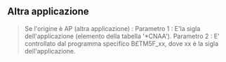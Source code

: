 ## Altra applicazione
>Se l'origine è AP (altra applicazione)  : 
Parametro 1 : 
E'la sigla dell'applicazione (elemento della tabella '\*CNAA').
Parametro 2 : 
E' controllato dal programma specifico B£TM5F_xx, dove xx è la sigla
dell'applicazione.


